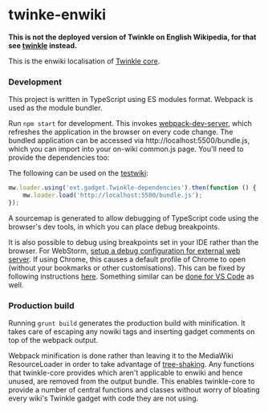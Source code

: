 # twinke-enwiki

**This is not the deployed version of Twinkle on English Wikipedia, for that see [twinkle](https://github.com/wikimedia-gadgets/twinkle) instead.**

This is the enwiki localisation of [Twinkle core](https://github.com/wikimedia-gadgets/twinkle-core).

### Development

This project is written in TypeScript using ES modules format. Webpack is used as the module bundler.

Run `npm start` for development. This invokes [webpack-dev-server](https://webpack.js.org/configuration/dev-server/), which refreshes the application in the browser on every code change. The bundled application can be accessed via http://localhost:5500/bundle.js, which you can import into your on-wiki common.js page. You'll need to provide the dependencies too:

The following can be used on the [testwiki](https://test.wikipedia.org/):

```js
mw.loader.using('ext.gadget.Twinkle-dependencies').then(function () {
	mw.loader.load('http://localhost:5500/bundle.js');
});
```

A sourcemap is generated to allow debugging of TypeScript code using the browser's dev tools, in which you can place debug breakpoints.

It is also possible to debug using breakpoints set in your IDE rather than the browser. For WebStorm, [setup a debug configuration for external web server](https://www.jetbrains.com/help/webstorm/debugging-javascript-in-chrome.html#debugging_js_on_external_web_server). If using Chrome, this causes a default profile of Chrome to open (without your bookmarks or other customisations). This can be fixed by following instructions [here](https://www.jetbrains.com/help/webstorm/2017.3/debugging-javascript-in-chrome.html#ws_js_debug_chrome_default_profile). Something similar can be [done for VS Code](https://code.visualstudio.com/blogs/2016/02/23/introducing-chrome-debugger-for-vs-code) as well.

### Production build

Running `grunt build` generates the production build with minification. It takes care of escaping any nowiki tags and inserting gadget comments on top of the webpack output.

Webpack minification is done rather than leaving it to the MediaWiki ResourceLoader in order to take advantage of [tree-shaking](https://en.wikipedia.org/wiki/Tree_shaking). Any functions that twinkle-core provides which aren't applicable to enwiki and hence unused, are removed from the output bundle. This enables twinkle-core to provide a number of central functions and classes without worry of bloating every wiki's Twinkle gadget with code they are not using.
